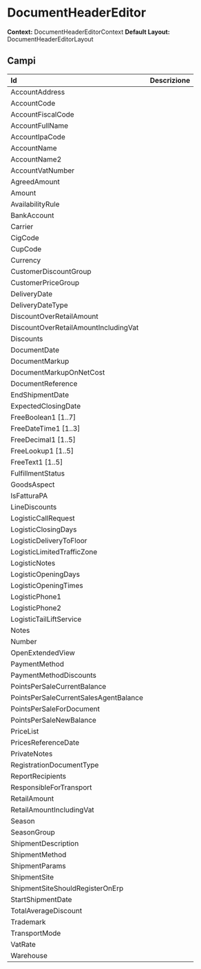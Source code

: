 # DocumentHeaderEditor

**Context:** DocumentHeaderEditorContext **Default Layout:** DocumentHeaderEditorLayout

## Campi

| Id | Descrizione |
| :--- | :--- |
| AccountAddress |  |
| AccountCode |  |
| AccountFiscalCode |  |
| AccountFullName |  |
| AccountIpaCode |  |
| AccountName |  |
| AccountName2 |  |
| AccountVatNumber |  |
| AgreedAmount |  |
| Amount |  |
| AvailabilityRule |  |
| BankAccount |  |
| Carrier |  |
| CigCode |  |
| CupCode |  |
| Currency |  |
| CustomerDiscountGroup |  |
| CustomerPriceGroup |  |
| DeliveryDate |  |
| DeliveryDateType |  |
| DiscountOverRetailAmount |  |
| DiscountOverRetailAmountIncludingVat |  |
| Discounts |  |
| DocumentDate |  |
| DocumentMarkup |  |
| DocumentMarkupOnNetCost |  |
| DocumentReference |  |
| EndShipmentDate |  |
| ExpectedClosingDate |  |
| FreeBoolean1 \[1..7\] |  |
| FreeDateTime1 \[1..3\] |  |
| FreeDecimal1 \[1..5\] |  |
| FreeLookup1 \[1..5\] |  |
| FreeText1 \[1..5\] |  |
| FulfillmentStatus |  |
| GoodsAspect |  |
| IsFatturaPA |  |
| LineDiscounts |  |
| LogisticCallRequest |  |
| LogisticClosingDays |  |
| LogisticDeliveryToFloor |  |
| LogisticLimitedTrafficZone |  |
| LogisticNotes |  |
| LogisticOpeningDays |  |
| LogisticOpeningTimes |  |
| LogisticPhone1 |  |
| LogisticPhone2 |  |
| LogisticTailLiftService |  |
| Notes |  |
| Number |  |
| OpenExtendedView |  |
| PaymentMethod |  |
| PaymentMethodDiscounts |  |
| PointsPerSaleCurrentBalance |  |
| PointsPerSaleCurrentSalesAgentBalance |  |
| PointsPerSaleForDocument |  |
| PointsPerSaleNewBalance |  |
| PriceList |  |
| PricesReferenceDate |  |
| PrivateNotes |  |
| RegistrationDocumentType |  |
| ReportRecipients |  |
| ResponsibleForTransport |  |
| RetailAmount |  |
| RetailAmountIncludingVat |  |
| Season |  |
| SeasonGroup |  |
| ShipmentDescription |  |
| ShipmentMethod |  |
| ShipmentParams |  |
| ShipmentSite |  |
| ShipmentSiteShouldRegisterOnErp |  |
| StartShipmentDate |  |
| TotalAverageDiscount |  |
| Trademark |  |
| TransportMode |  |
| VatRate |  |
| Warehouse |  |


